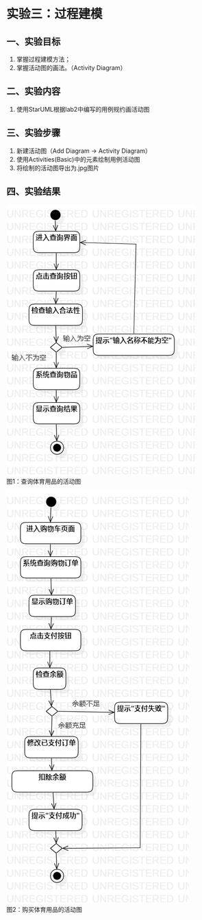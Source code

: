 # 实验三：过程建模

 ## 一、实验目标
1. 掌握过程建模方法；
2. 掌握活动图的画法。（Activity Diagram）
## 二、实验内容
1. 使用StarUML根据lab2中编写的用例规约画活动图
## 三、实验步骤
1. 新建活动图（Add Diagram -> Activity Diagram）
2. 使用Activities(Basic)中的元素绘制用例活动图
3. 将绘制的活动图导出为.jpg图片
## 四、实验结果
![查询体育用品的活动图](./model3.1.jpg)  
图1：查询体育用品的活动图

![购买体育用品的活动图](./model3.2.jpg)  
图2：购买体育用品的活动图

